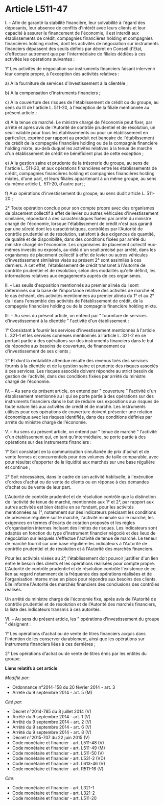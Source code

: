 # Article L511-47

I. – Afin de garantir la stabilité financière, leur solvabilité à l'égard des déposants, leur absence de conflits d'intérêt
avec leurs clients et leur capacité à assurer le financement de l'économie, il est interdit aux établissements de crédit,
compagnies financières holding et compagnies financières holding mixtes, dont les activités de négociation sur instruments
financiers dépassent des seuils définis par décret en Conseil d'Etat, d'effectuer autrement que par l'intermédiaire de
filiales dédiées à ces activités les opérations suivantes :

1° Les activités de négociation sur instruments financiers faisant intervenir leur compte propre, à l'exception des activités
relatives :

a) A la fourniture de services d'investissement à la clientèle ;

b) A la compensation d'instruments financiers ;

c) A la couverture des risques de l'établissement de crédit ou du groupe, au sens du III de l'article L. 511-20, à
l'exception de la filiale mentionnée au présent article ;

d) A la tenue de marché. Le ministre chargé de l'économie peut fixer, par arrêté et après avis de l'Autorité de contrôle
prudentiel et de résolution, un seuil valable pour tous les établissements ou pour un établissement en particulier, exprimé
par rapport au produit net bancaire de l'établissement de crédit de la compagnie financière holding ou de la compagnie
financière holding mixte, au-delà duquel les activités relatives à la tenue de marché d'un établissement de crédit ne
bénéficient plus de cette exception ;

e) A la gestion saine et prudente de la trésorerie du groupe, au sens de l'article L. 511-20, et aux opérations financières
entre les établissements de crédit, compagnies financières holding et compagnies financières holding mixtes, d'une part, et
leurs filiales appartenant à un même groupe, au sens du même article L. 511-20, d'autre part ;

f) Aux opérations d'investissement du groupe, au sens dudit article L. 511-20 ;

2° Toute opération conclue pour son compte propre avec des organismes de placement collectif à effet de levier ou autres
véhicules d'investissement similaires, répondant à des caractéristiques fixées par arrêté du ministre chargé de l'économie,
lorsque l'établissement de crédit n'est pas garanti par une sûreté dont les caractéristiques, contrôlées par l'Autorité de
contrôle prudentiel et de résolution, satisfont à des exigences de quantité, de qualité et de disponibilité, dans des
conditions fixées par arrêté du ministre chargé de l'économie. Les organismes de placement collectif eux-mêmes investis ou
exposés, au-delà d'un seuil précisé par arrêté, dans les organismes de placement collectif à effet de levier ou autres
véhicules d'investissement similaires visés au présent 2° sont assimilés à ces derniers. A cet effet, l'établissement de
crédit transmet à l'Autorité de contrôle prudentiel et de résolution, selon des modalités qu'elle définit, les informations
relatives aux engagements auprès de ces organismes.

II. – Les seuils d'exposition mentionnés au premier alinéa du I sont déterminés sur la base de l'importance relative des
activités de marché et, le cas échéant, des activités mentionnées au premier alinéa du 1° et au 2° du I dans l'ensemble des
activités de l'établissement de crédit, de la compagnie financière holding ou de la compagnie financière holding mixte.

III. – Au sens du présent article, on entend par " fourniture de services d'investissement à la clientèle ” l'activité d'un
établissement :

1° Consistant à fournir les services d'investissement mentionnés à l'article L. 321-1 et les services connexes mentionnés à
l'article L. 321-2 en se portant partie à des opérations sur des instruments financiers dans le but de répondre aux besoins
de couverture, de financement ou d'investissement de ses clients ;

2° Et dont la rentabilité attendue résulte des revenus tirés des services fournis à la clientèle et de la gestion saine et
prudente des risques associés à ces services. Les risques associés doivent répondre au strict besoin de gestion de
l'activité, dans des conditions fixées par arrêté du ministre chargé de l'économie.

IV. – Au sens du présent article, on entend par " couverture ” l'activité d'un établissement mentionné au I qui se porte
partie à des opérations sur des instruments financiers dans le but de réduire ses expositions aux risques de toute nature
liés aux activités de crédit et de marché. Les instruments utilisés pour ces opérations de couverture doivent présenter une
relation économique avec les risques identifiés, dans des conditions définies par arrêté du ministre chargé de l'économie.

V. – Au sens du présent article, on entend par " tenue de marché ” l'activité d'un établissement qui, en tant
qu'intermédiaire, se porte partie à des opérations sur des instruments financiers :

1° Soit consistant en la communication simultanée de prix d'achat et de vente fermes et concurrentiels pour des volumes de
taille comparable, avec pour résultat d'apporter de la liquidité aux marchés sur une base régulière et continue ;

2° Soit nécessaires, dans le cadre de son activité habituelle, à l'exécution d'ordres d'achat ou de vente de clients ou en
réponse à des demandes d'achat ou de vente de leur part.

L'Autorité de contrôle prudentiel et de résolution contrôle que la distinction de l'activité de tenue de marché, mentionnée
aux 1° et 2°, par rapport aux autres activités est bien établie en se fondant, pour les activités mentionnées au 1°,
notamment sur des indicateurs précisant les conditions de présence régulière sur le marché, l'activité minimale sur le
marché, les exigences en termes d'écarts de cotation proposés et les règles d'organisation internes incluant des limites de
risques. Les indicateurs sont adaptés en fonction du type d'instrument financier négocié et des lieux de négociation sur
lesquels s'effectue l'activité de tenue de marché. Le teneur de marché fournit sur une base régulière les indicateurs à
l'Autorité de contrôle prudentiel et de résolution et à l'Autorité des marchés financiers.

Pour les activités visées au 2°, l'établissement doit pouvoir justifier d'un lien entre le besoin des clients et les
opérations réalisées pour compte propre. L'Autorité de contrôle prudentiel et de résolution contrôle l'existence de ce lien
au regard notamment de la fréquence des opérations réalisées et de l'organisation interne mise en place pour répondre aux
besoins des clients. Elle informe l'Autorité des marchés financiers des conclusions des contrôles réalisés.

Un arrêté du ministre chargé de l'économie fixe, après avis de l'Autorité de contrôle prudentiel et de résolution et de
l'Autorité des marchés financiers, la liste des indicateurs transmis à ces autorités.

VI. – Au sens du présent article, les " opérations d'investissement du groupe ” désignent :

1° Les opérations d'achat ou de vente de titres financiers acquis dans l'intention de les conserver durablement, ainsi que
les opérations sur instruments financiers liées à ces dernières ;

2° Les opérations d'achat ou de vente de titres émis par les entités du groupe.

**Liens relatifs à cet article**

_Modifié par_:

  - Ordonnance n°2014-158 du 20 février 2014 - art. 3
  - Arrêté du 9 septembre 2014 - art. 5 (M)

_Cité par_:

  - Décret n°2014-785 du 8 juillet 2014 (V)
  - Arrêté du 9 septembre 2014 - art. 1 (V)
  - Arrêté du 9 septembre 2014 - art. 2 (V)
  - Arrêté du 9 septembre 2014 - art. 6 (V)
  - Arrêté du 9 septembre 2014 - art. 8 (V)
  - Décret n°2015-707 du 22 juin 2015 (V)
  - Code monétaire et financier - art. L511-48 (V)
  - Code monétaire et financier - art. L511-49 (M)
  - Code monétaire et financier - art. L511-50 (V)
  - Code monétaire et financier - art. L531-2 (VD)
  - Code monétaire et financier - art. L613-46 (V)
  - Code monétaire et financier - art. R511-16 (V)

_Cite_:

  - Code monétaire et financier - art. L321-1
  - Code monétaire et financier - art. L321-2
  - Code monétaire et financier - art. L511-20
